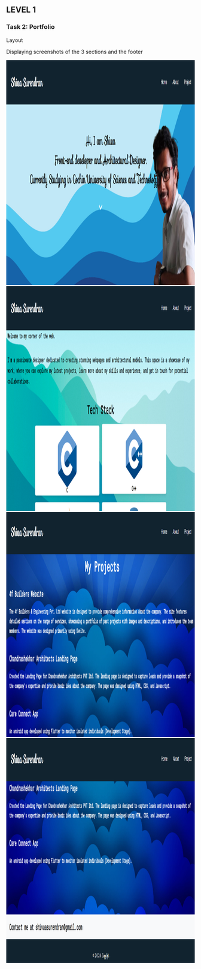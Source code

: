 <h2>LEVEL 1</h2>
<h3>Task 2: Portfolio</h3>
<p>Layout</p>
<p>Displaying screenshots of the 3 sections and the footer</p>
<img src="1.png" width=1000px height=600px>
<img src="2.png" width=1000px height=600px>
<img src="3.png" width=1000px height=600px>
<img src="4.png" width=1000px height=600px>

<br>
